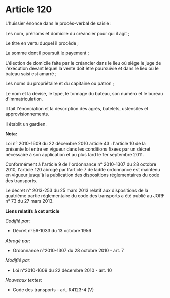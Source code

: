 # Article 120

L'huissier énonce dans le procès-verbal de saisie : 

Les nom, prénoms et domicile du créancier pour qui il agit ; 

Le titre en vertu duquel il procède ; 

La somme dont il poursuit le payement ; 

L'élection de domicile faite par le créancier dans le lieu où siège le juge de l'exécution devant lequel la vente doit être
poursuivie et dans le lieu où le bateau saisi est amarré ; 

Les noms du propriétaire et du capitaine ou patron ; 

Le nom et la devise, le type, le tonnage du bateau, son numéro et le bureau d'immatriculation. 

Il fait l'énonciation et la description des agrès, batelets, ustensiles et approvisionnements. 

Il établit un gardien.

**Nota:**

Loi n° 2010-1609 du 22 décembre 2010 article 43 : l'article 10 de la présente loi entre en vigueur dans les conditions fixées
par un décret nécessaire à son application et au plus tard le 1er septembre 2011.

Conformément à l'article 9 de l'ordonnance n° 2010-1307 du 28 octobre  2010, l'article 120 abrogé par l'article 7 de ladite
ordonnance est  maintenu en vigueur jusqu'à la publication des dispositions  réglementaires du code des transports.  

Le décret n° 2013-253 du 25 mars 2013 relatif aux dispositions de la     quatrième partie réglementaire du code des
transports a été publié au     JORF n° 73 du 27 mars 2013.

**Liens relatifs à cet article**

_Codifié par_:

  - Décret n°56-1033 du 13 octobre 1956

_Abrogé par_:

  - Ordonnance n°2010-1307 du 28 octobre 2010 - art. 7

_Modifié par_:

  - Loi n°2010-1609 du 22 décembre 2010 - art. 10

_Nouveaux textes_:

  - Code des transports - art. R4123-4 (V)
